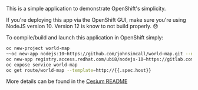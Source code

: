 This is a simple application to demonstrate OpenShift's simplicity.

If you're deploying this app via the OpenShift GUI, make sure you're using
NodeJS version 10.  Version 12 is know to not build properly.  :disappointed:

To compile/build and launch this application in OpenShift simply:

```bash
oc new-project world-map
~~oc new-app nodejs:10~https://github.com/johnsimcall/world-map.git --name=world-map~~
oc new-app registry.access.redhat.com/ubi8/nodejs-10~https://gitlab.com/zews79/s2i-cesium --name=world-map-s2i
oc expose service world-map
oc get route/world-map --template=http://{{.spec.host}}
```

More details can be found in the [Cesium README](README-CesiumJS.md)
